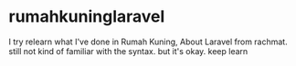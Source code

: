 # rumahkuninglaravel
I try relearn what I've done in Rumah Kuning, About Laravel from rachmat. still not kind of familiar with the syntax. but it's okay. keep learn
